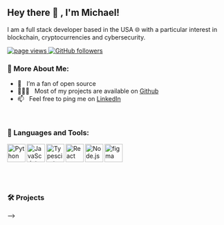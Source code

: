 ## Hey there 👋 , I'm Michael!

I am a full stack developer based in the USA 🌐 with a particular interest in blockchain, cryptocurrencies and cybersecurity.

<p align="left">
  <a href="https://github.com/michaeldavid1999/michaeldavid1999">
    <img src="https://komarev.com/ghpvc/?username=michaeldavid1999" alt="page views" />
  </a>
  <a href="https://github.com/michaeldavid1999?tab=followers">
    <img alt="GitHub followers" src="https://img.shields.io/github/followers/michaeldavid1999?color=green&logo=github">
  </a>
</p>

<!-- <img align="right" alt="GIF" src="https://raw.githubusercontent.com/rahul-jha98/rahul-jha98/main/techstack.gif" width="360px"/> -->
### 🧐 More About Me:

- 🤝 &nbsp; I’m a fan of open source
- 👨🏻‍💻 &nbsp; Most of my projects are available on [Github](https://github.com/michaeldavid1999?tab=repositories)
- 📫 &nbsp; Feel free to ping me on [LinkedIn](https://www.linkedin.com/in/michael-benolkin/)

<br>

### 🔨 Languages and Tools:

<a href="https://www.python.org" target="_blank"><img align="left" alt="Python" height ="42px" src="https://raw.githubusercontent.com/rahul-jha98/github_readme_icons/main/language_and_tools/square/python/python.svg"></a>
<a href="https://developer.mozilla.org/en-US/docs/Web/JavaScript" target="_blank"> <img align="left" alt="JavaScript" height ="42px"  src="https://raw.githubusercontent.com/rahul-jha98/github_readme_icons/main/language_and_tools/square/javascript/javascript.svg"> </a>
<a href="https://www.typescriptlang.org/" target="_blank"><img align="left" alt="Typescirpt" height ="42px" src="https://raw.githubusercontent.com/rahul-jha98/github_readme_icons/main/language_and_tools/square/typescript/typescript.svg"></a>
<a href="https://dotnet.microsoft.com/en-us/" target="_blank"> <img src="https://cdn.worldvectorlogo.com/logos/c--4.svg" alt="figma" height='42px'/> </a>
<a href="https://reactjs.org/" target="_blank"> <img align="left" alt="React" height ="42px" src="https://raw.githubusercontent.com/rahul-jha98/github_readme_icons/main/language_and_tools/square/react/react.svg"></a>
<a href="https://nodejs.org" target="_blank"><img align="left" alt="Node.js" height ="42px" src="https://raw.githubusercontent.com/rahul-jha98/github_readme_icons/main/language_and_tools/square/node/node.svg"></a>


<br>
<!--
### 📊 Github Stats
![Anurag's GitHub stats](https://github-readme-stats.vercel.app/api?username=michaeldavid1999&show_icons=true&theme=dark&hide_title=true)
<!-- [![Top Langs](https://github-readme-stats.vercel.app/api/top-langs/?username=anuraghazra)](https://github.com/carlosmiei/github-readme-stats?theme=dark&layout=compact) -->


<a href='https://github.com/michaeldavid1999/github-stats-transparent'>

</a>
<br>

### 🛠️  Projects

-->

